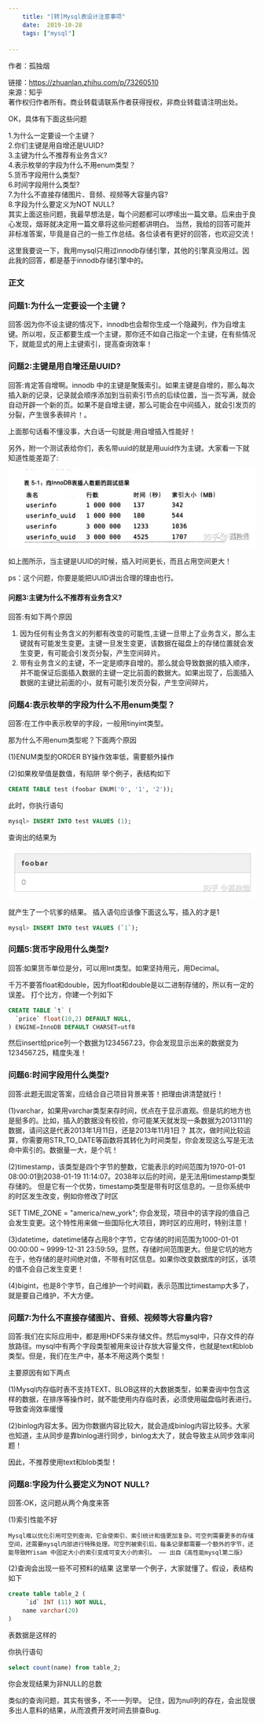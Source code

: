 ```yaml
---
    title: "[转]Mysql表设计注意事项"
    date:  2019-10-28 
    tags: ["mysql"]
    
---
```


作者：孤独烟

链接：https://zhuanlan.zhihu.com/p/73260510  
来源：知乎  
著作权归作者所有。商业转载请联系作者获得授权，非商业转载请注明出处。  
 

OK，具体有下面这些问题

1.为什么一定要设一个主键？  
2.你们主键是用自增还是UUID?  
3.主键为什么不推荐有业务含义?  
4.表示枚举的字段为什么不用enum类型？  
5.货币字段用什么类型?    
6.时间字段用什么类型?   
7.为什么不直接存储图片、音频、视频等大容量内容?   
8.字段为什么要定义为NOT NULL?   
其实上面这些问题，我最早想法是，每个问题都可以啰嗦出一篇文章。后来由于良心发现，烟哥就决定用一篇文章将这些问题都讲明白。 当然，我给的回答可能并非标准答案，毕竟是自己的一些工作总结。各位读者有更好的回答，也欢迎交流！

这里我要说一下，我用mysql只用过innodb存储引擎，其他的引擎真没用过。因此我的回答，都是基于innodb存储引擎中的。

### 正文

### 问题1:为什么一定要设一个主键？
    
回答:因为你不设主键的情况下，innodb也会帮你生成一个隐藏列，作为自增主键。所以啦，反正都要生成一个主键，那你还不如自己指定一个主键，在有些情况下，就能显式的用上主键索引，提高查询效率！

    

### 问题2:主键是用自增还是UUID?
    
回答:肯定答自增啊。innodb 中的主键是聚簇索引。如果主键是自增的，那么每次插入新的记录，记录就会顺序添加到当前索引节点的后续位置，当一页写满，就会自动开辟一个新的页。如果不是自增主键，那么可能会在中间插入，就会引发页的分裂，产生很多表碎片！。

上面那句话看不懂没事，大白话一句就是:用自增插入性能好！

另外，附一个测试表给你们，表名带uuid的就是用uuid作为主键。大家看一下就知道性能差距了:

![mysql表注意01.jpg](mysql表注意01.jpg)

如上图所示，当主键是UUID的时候，插入时间更长，而且占用空间更大！  

ps：这个问题，你要是能把UUID讲出合理的理由也行。


#### 问题3:主键为什么不推荐有业务含义?

回答:有如下两个原因

1. 因为任何有业务含义的列都有改变的可能性,主键一旦带上了业务含义，那么主键就有可能发生变更。主键一旦发生变更，该数据在磁盘上的存储位置就会发生变更，有可能会引发页分裂，产生空间碎片。
2. 带有业务含义的主键，不一定是顺序自增的。那么就会导致数据的插入顺序，并不能保证后面插入数据的主键一定比前面的数据大。如果出现了，后面插入数据的主键比前面的小，就有可能引发页分裂，产生空间碎片。


### 问题4:表示枚举的字段为什么不用enum类型？

回答:在工作中表示枚举的字段，一般用tinyint类型。


那为什么不用enum类型呢？下面两个原因

(1)ENUM类型的ORDER BY操作效率低，需要额外操作

(2)如果枚举值是数值，有陷阱 举个例子，表结构如下

```sql
CREATE TABLE test (foobar ENUM('0', '1', '2'));
```
此时，你执行语句

```sql
mysql> INSERT INTO test VALUES (1);
```
查询出的结果为

![mysql表注意02.jpg](mysql表注意02.jpg)

就产生了一个坑爹的结果。 插入语句应该像下面这么写，插入的才是1

```sql
mysql> INSERT INTO test VALUES (`1`);
```

### 问题5:货币字段用什么类型?

回答:如果货币单位是分，可以用Int类型。如果坚持用元，用Decimal。


千万不要答float和double，因为float和double是以二进制存储的，所以有一定的误差。 打个比方，你建一个列如下

```sql
CREATE TABLE `t` (
  `price` float(10,2) DEFAULT NULL,
) ENGINE=InnoDB DEFAULT CHARSET=utf8
```
然后insert给price列一个数据为1234567.23，你会发现显示出来的数据变为1234567.25，精度失准！

### 问题6:时间字段用什么类型?

回答:此题无固定答案，应结合自己项目背景来答！把理由讲清楚就行！


(1)varchar，如果用varchar类型来存时间，优点在于显示直观。但是坑的地方也是挺多的。比如，插入的数据没有校验，你可能某天就发现一条数据为2013111的数据，请问这是代表2013年1月11日，还是2013年11月1日？ 其次，做时间比较运算，你需要用STR_TO_DATE等函数将其转化为时间类型，你会发现这么写是无法命中索引的。数据量一大，是个坑！

(2)timestamp，该类型是四个字节的整数，它能表示的时间范围为1970-01-01 08:00:01到2038-01-19 11:14:07。2038年以后的时间，是无法用timestamp类型存储的。 但是它有一个优势，timestamp类型是带有时区信息的。一旦你系统中的时区发生改变，例如你修改了时区

SET TIME_ZONE = "america/new_york";
你会发现，项目中的该字段的值自己会发生变更。这个特性用来做一些国际化大项目，跨时区的应用时，特别注意！

(3)datetime，datetime储存占用8个字节，它存储的时间范围为1000-01-01 00:00:00 ~ 9999-12-31 23:59:59。显然，存储时间范围更大。但是它坑的地方在于，他存储的是时间绝对值，不带有时区信息。如果你改变数据库的时区，该项的值不会自己发生变更！

(4)bigint，也是8个字节，自己维护一个时间戳，表示范围比timestamp大多了，就是要自己维护，不大方便。


### 问题7:为什么不直接存储图片、音频、视频等大容量内容?

回答:我们在实际应用中，都是用HDFS来存储文件。然后mysql中，只存文件的存放路径。mysql中有两个字段类型被用来设计存放大容量文件，也就是text和blob类型。但是，我们在生产中，基本不用这两个类型！

主要原因有如下两点

(1)Mysql内存临时表不支持TEXT、BLOB这样的大数据类型，如果查询中包含这样的数据，在排序等操作时，就不能使用内存临时表，必须使用磁盘临时表进行。导致查询效率缓慢

(2)binlog内容太多。因为你数据内容比较大，就会造成binlog内容比较多。大家也知道，主从同步是靠binlog进行同步，binlog太大了，就会导致主从同步效率问题！

因此，不推荐使用text和blob类型！

### 问题8:字段为什么要定义为NOT NULL?

回答:OK，这问题从两个角度来答

(1)索引性能不好

    Mysql难以优化引用可空列查询，它会使索引、索引统计和值更加复杂。可空列需要更多的存储空间，还需要mysql内部进行特殊处理。可空列被索引后，每条记录都需要一个额外的字节，还能导致MYisam 中固定大小的索引变成可变大小的索引。 —— 出自《高性能mysql第二版》
      
(2)查询会出现一些不可预料的结果 这里举一个例子，大家就懂了。假设，表结构如下
```sql
create table table_2 (
     `id` INT (11) NOT NULL,
    name varchar(20)
)
```
表数据是这样的


你执行语句

```sql
select count(name) from table_2;
```
你会发现结果为非NULL的总数

类似的查询问题，其实有很多，不一一列举。 记住，因为null列的存在，会出现很多出人意料的结果，从而浪费开发时间去排查Bug.
